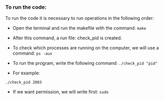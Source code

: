 ### To run the code:
To run the code it is necessary to run operations in the following order:
- Open the terminal and run the makefile with the command: `make`

- After this command, a run file: check_pid is created.


- To check which processes are running on the computer, we will use a command:  ` ps -aux `
 
 
- To run the program, write the following command:  `./check_pid "pid"  `

- For example:

 `./check_pid 2003 `
 
 - If we want permission, we will write first: `sudo`  
